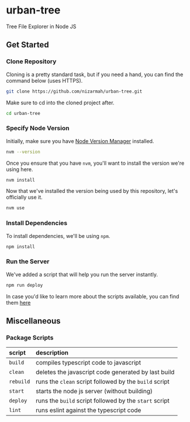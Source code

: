 # urban-tree
Tree File Explorer in Node JS

## Get Started

### Clone Repository

Cloning is a pretty standard task, but if you need a hand, you can find the command below (uses HTTPS).

```sh
git clone https://github.com/nizarmah/urban-tree.git
```

Make sure to cd into the cloned project after.

```sh
cd urban-tree
```

### Specify Node Version

Initially, make sure you have [Node Version Manager](https://github.com/nvm-sh/nvm) installed.

```sh
nvm --version
```

Once you ensure that you have `nvm`, you'll want to install the version we're using here.

```sh
nvm install
```

Now that we've installed the version being used by this repository, let's officially use it.

```sh
nvm use
```

### Install Dependencies

To install dependencies, we'll be using `npm`.

```sh
npm install
```

### Run the Server

We've added a script that will help you run the server instantly.

```sh
npm run deploy
```

In case you'd like to learn more about the scripts available, you can find them [here](#glossary)

## Miscellaneous

### Package Scripts

|script|description|
|:-----|:----------|
|`build`|compiles typescript code to javascript|
|`clean`|deletes the javascript code generated by last build|
|`rebuild`|runs the `clean` script followed by the `build` script|
|`start`|starts the node js server (without building)|
|`deploy`|runs the `build` script followed by the `start` script|
|`lint`|runs eslint against the typescript code|
